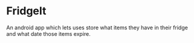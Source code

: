 # FridgeIt
An android app which lets uses store what items they have in their fridge and what date those items expire.
